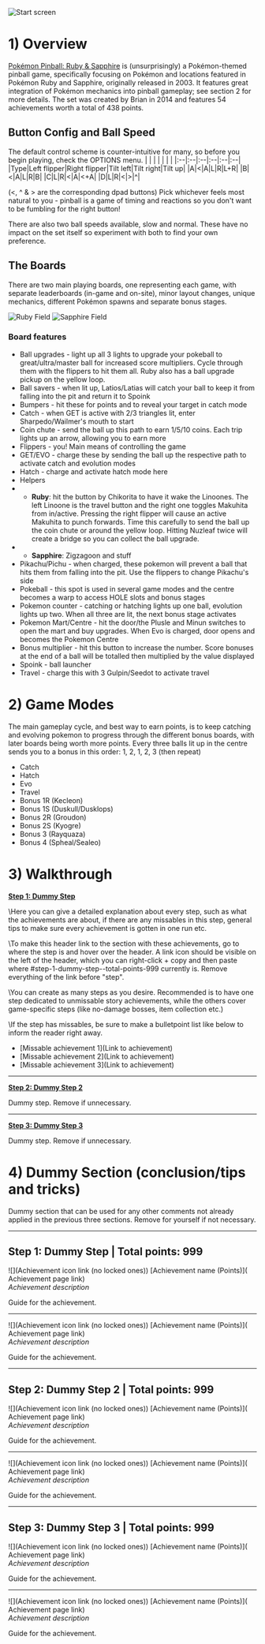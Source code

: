 ![Start screen](https://media.retroachievements.org/Images/000658.png)

# 1) Overview

[Pokémon Pinball: Ruby & Sapphire](https://retroachievements.org/game/789) is (unsurprisingly) a Pokémon-themed pinball game, specifically focusing on  Pokémon and locations featured in Pokémon Ruby and Sapphire, originally released in 2003. It features great integration of Pokémon mechanics into pinball gameplay; see section 2 for more details. The set was created by Brian in 2014 and features 54 achievements worth a total of 438 points.
## Button Config and Ball Speed
The default control scheme is counter-intuitive for many, so before you begin playing, check the OPTIONS menu. 
|   |   |   |   |   |   |
|:--|:--|:--|:--|:--|:--|
|Type|Left flipper|Right flipper|Tilt left|Tilt right|Tilt up|
|A|<|A|L|R|L+R|
|B|<|A|L|R|B|
|C|L|R|<|A|<+A|
|D|L|R|<|>|^|

(<, ^ & > are the corresponding dpad buttons)
Pick whichever feels most natural to you - pinball is a game of timing and reactions so you don't want to be fumbling for the right button!

There are also two ball speeds available, slow and normal. These have no impact on the set itself so experiment with both to find your own preference.
## The Boards
There are two main playing boards, one representing each game, with separate leaderboards (in-game and on-site), minor layout changes, unique mechanics, different Pokémon spawns and separate bonus stages.

![Ruby Field](https://archives.bulbagarden.net/media/upload/a/a1/Ruby_Field.png)   ![Sapphire Field](https://archives.bulbagarden.net/media/upload/b/b7/Sapphire_Field.png)

### Board features
* Ball upgrades - light up all 3 lights to upgrade your pokeball to great/ultra/master ball for increased score multipliers. Cycle through them with the flippers to hit them all. Ruby also has a ball upgrade pickup on the yellow loop.
* Ball savers - when lit up, Latios/Latias will catch your ball to keep it from falling into the pit and return it to Spoink
* Bumpers - hit these for points and to reveal your target in catch mode
* Catch - when GET is active with 2/3 triangles lit, enter Sharpedo/Wailmer's mouth to start
* Coin chute - send the ball up this path to earn 1/5/10 coins. Each trip lights up an arrow, allowing you to earn more
* Flippers - you! Main means of controlling the game
* GET/EVO - charge these by sending the ball up the respective path to activate catch and evolution modes
* Hatch - charge and activate hatch mode here
* Helpers
* - **Ruby**: hit the button by Chikorita to have it wake the Linoones. The left Linoone is the travel button and the right one toggles Makuhita from in/active. Pressing the right flipper will cause an active Makuhita to punch forwards. Time this carefully to send the ball up the coin chute or around the yellow loop. Hitting Nuzleaf twice will create a bridge so you can collect the ball upgrade.
* - **Sapphire**: Zigzagoon and stuff
* Pikachu/Pichu - when charged, these pokemon will prevent a ball that hits them from falling into the pit. Use the flippers to change Pikachu's side
* Pokeball - this spot is used in several game modes and the centre becomes a warp to access HOLE slots and bonus stages
* Pokemon counter - catching or hatching lights up one ball, evolution lights up two. When all three are lit, the next bonus stage activates
* Pokemon Mart/Centre - hit the door/the Plusle and Minun switches to open the mart and buy upgrades. When Evo is charged, door opens and becomes the Pokemon Centre
* Bonus multiplier - hit this button to increase the number. Score bonuses at the end of a ball will be totalled then multiplied by the value displayed
* Spoink - ball launcher
* Travel - charge this with 3 Gulpin/Seedot to activate travel
# 2) Game Modes
The main gameplay cycle, and best way to earn points, is to keep catching and evolving pokemon to progress through the different bonus boards, with later boards being worth more points. Every three balls lit up in the centre sends you to a bonus in this order: 1, 2, 1, 2, 3 (then repeat)
* Catch
* Hatch
* Evo
* Travel
* Bonus 1R (Kecleon)
* Bonus 1S (Duskull/Dusklops)
* Bonus 2R (Groudon)
* Bonus 2S (Kyogre)
* Bonus 3 (Rayquaza)
* Bonus 4 (Spheal/Sealeo)

# 3) Walkthrough

[**Step 1: Dummy Step**](#step-1-dummy-step--total-points-999)

\Here you can give a detailed explanation about every step, such as what the achievements are about, if there are any missables in this step, general tips to make sure every achievement is gotten in one run etc.

\To make this header link to the section with these achievements, go to where the step is and hover over the header. A link icon should be visible on the left of the header, which you can right-click + copy and then paste where #step-1-dummy-step--total-points-999 currently is. Remove everything of the link before "step".

\You can create as many steps as you desire. Recommended is to have one step dedicated to unmissable story achievements, while the others cover game-specific steps (like no-damage bosses, item collection etc.)

\If the step has missables, be sure to make a bulletpoint list like below to inform the reader right away.

* [Missable achievement 1](Link to achievement)
* [Missable achievement 2](Link to achievement)
* [Missable achievement 3](Link to achievement)

***

[**Step 2: Dummy Step 2**](#step-2-dummy-step-2--total-points-999)

Dummy step. Remove if unnecessary.

***

[**Step 3: Dummy Step 3**](#step-3-dummy-step-3--total-points-999)

Dummy step. Remove if unnecessary.

# 4) Dummy Section (conclusion/tips and tricks)

Dummy section that can be used for any other comments not already applied in the previous three sections. Remove for yourself if not necessary.

***

## Step 1: Dummy Step | **Total points: 999**

![](Achievement icon link (no locked ones)) [Achievement name (Points)]( Achievement page link)   
_Achievement description_

Guide for the achievement.

***

![](Achievement icon link (no locked ones)) [Achievement name (Points)]( Achievement page link)   
_Achievement description_

Guide for the achievement.

***

## Step 2: Dummy Step 2 | **Total points: 999**

![](Achievement icon link (no locked ones)) [Achievement name (Points)]( Achievement page link)   
_Achievement description_

Guide for the achievement.

***

![](Achievement icon link (no locked ones)) [Achievement name (Points)]( Achievement page link)   
_Achievement description_

Guide for the achievement.

***

## Step 3: Dummy Step 3 | **Total points: 999**

![](Achievement icon link (no locked ones)) [Achievement name (Points)]( Achievement page link)   
_Achievement description_

Guide for the achievement.

***

![](Achievement icon link (no locked ones)) [Achievement name (Points)]( Achievement page link)   
_Achievement description_

Guide for the achievement.


